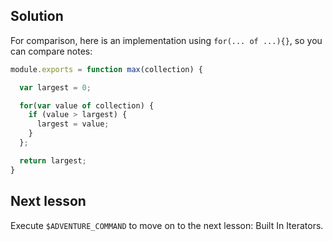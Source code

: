 ## Solution

For comparison, here is an implementation using `for(... of ...){}`, so you can compare notes:

```js
module.exports = function max(collection) {

  var largest = 0;

  for(var value of collection) {
    if (value > largest) {
      largest = value;
    }
  };

  return largest;
}
```

## Next lesson

Execute `$ADVENTURE_COMMAND` to move on to the next lesson: Built In Iterators.
